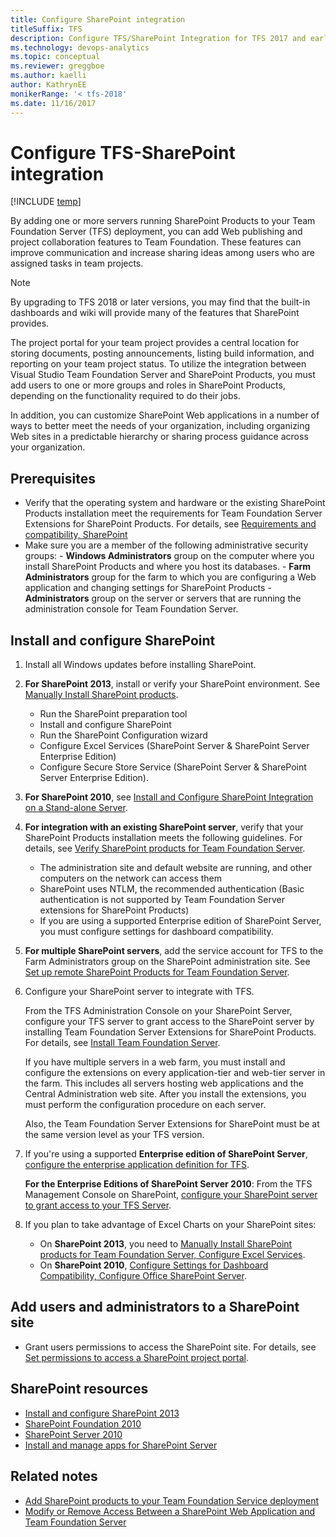 ```yaml
---
title: Configure SharePoint integration 
titleSuffix: TFS
description: Configure TFS/SharePoint Integration for TFS 2017 and earlier versions
ms.technology: devops-analytics
ms.topic: conceptual 
ms.reviewer: greggboe
ms.author: kaelli
author: KathrynEE
monikerRange: '< tfs-2018'
ms.date: 11/16/2017
---
```


# Configure TFS-SharePoint integration

[!INCLUDE [temp](./includes/about-sharepoint-deprecation.md)]

By adding one or more servers running SharePoint Products to your Team Foundation Server (TFS) deployment, you can add Web publishing and project collaboration features to Team Foundation. These features can improve communication and increase sharing ideas among users who are assigned tasks in team projects.

> [!NOTE]
> By upgrading to TFS 2018 or later versions, you may find that the built-in dashboards and wiki will provide many of the features that SharePoint provides.

The project portal for your team project provides a central location for storing documents, posting announcements, listing build information, and reporting on your team project status. To utilize the integration between Visual Studio Team Foundation Server and SharePoint Products, you must add users to one or more groups and roles in SharePoint Products, depending on the functionality required to do their jobs.

In addition, you can customize SharePoint Web applications in a number of ways to better meet the needs of your organization, including organizing Web sites in a predictable hierarchy or sharing process guidance across your organization.

## Prerequisites

* Verify that the operating system and hardware or the existing SharePoint Products installation meet the requirements for Team Foundation Server Extensions for SharePoint Products. For details, see [Requirements and compatibility, SharePoint](/azure/devops/server/requirements?toc=/azure/devops/report/toc.json&bc=/azure/devops/report/breadcrumb/toc.json)
* Make sure you are a member of the following administrative security groups: - **Windows Administrators** group on the computer where you install SharePoint Products and where you host its databases. - **Farm Administrators** group for the farm to which you are configuring a Web application and changing settings for SharePoint Products - **Administrators** group on the server or servers that are running the administration console for Team Foundation Server.

## Install and configure SharePoint

1.  Install all Windows updates before installing SharePoint.

1.  **For SharePoint 2013**, install or verify your SharePoint environment. See [Manually Install SharePoint products](/azure/devops/server/install/sharepoint/install-sharepoint?toc=/azure/devops/report/toc.json&bc=/azure/devops/report/breadcrumb/toc.json).

    * Run the SharePoint preparation tool
    * Install and configure SharePoint
    * Run the SharePoint Configuration wizard
    * Configure Excel Services (SharePoint Server & SharePoint Server Enterprise Edition)
    * Configure Secure Store Service (SharePoint Server & SharePoint Server Enterprise Edition).

1.  **For SharePoint 2010**, see [Install and Configure SharePoint Integration on a Stand-alone Server](<https://technet.microsoft.com/library/bb677368(v=sql.105).aspx>).

1.  **For integration with an existing SharePoint server**, verify that your SharePoint Products installation meets the following guidelines. For details, see [Verify SharePoint products for Team Foundation Server](/azure/devops/server/install/sharepoint/verify-sharepoint).

    * The administration site and default website are running, and other computers on the network can access them
    * SharePoint uses NTLM, the recommended authentication (Basic authentication is not supported by Team Foundation Server extensions for SharePoint Products)
    * If you are using a supported Enterprise edition of SharePoint Server, you must configure settings for dashboard compatibility.

1.  **For multiple SharePoint servers**, add the service account for TFS to the Farm Administrators group on the SharePoint administration site. See [Set up remote SharePoint Products for Team Foundation Server](/azure/devops/server/install/sharepoint/setup-remote-sharepoint?toc=/azure/devops/report/toc.json&bc=/azure/devops/report/breadcrumb/toc.json).

1.  Configure your SharePoint server to integrate with TFS.

    From the TFS Administration Console on your SharePoint Server, configure your TFS server to grant access to the SharePoint server by installing Team Foundation Server Extensions for SharePoint Products. For details, see [Install Team Foundation Server](/azure/devops/server/install/install-2013/install-tfs?toc=/azure/devops/report/toc.json&bc=/azure/devops/report/breadcrumb/toc.json).

    If you have multiple servers in a web farm, you must install and configure the extensions on every application-tier and web-tier server in the farm. This includes all servers hosting web applications and the Central Administration web site. After you install the extensions, you must perform the configuration procedure on each server.

    Also, the Team Foundation Server Extensions for SharePoint must be at the same version level as your TFS version.

1.  If you're using a supported **Enterprise edition of SharePoint Server**, [configure the enterprise application definition for TFS](/azure/devops/server/install/sharepoint/config-enterprise-app-def?toc=/azure/devops/report/toc.json&bc=/azure/devops/report/breadcrumb/toc.json).

    **For the Enterprise Editions of SharePoint Server 2010**: From the TFS Management Console on SharePoint, [configure your SharePoint server to grant access to your TFS Server](/azure/devops/server/admin/config-ent-sharepoint0710-dashboards?toc=/azure/devops/report/toc.json&bc=/azure/devops/report/breadcrumb/toc.json).

1.  If you plan to take advantage of Excel Charts on your SharePoint sites:
    * On **SharePoint 2013**, you need to [Manually Install SharePoint products for Team Foundation Server, Configure Excel Services](/azure/devops/server/install/sharepoint/install-sharepoint#configure-excel-services-sharepoint-server-only).
    * On **SharePoint 2010**, [Configure Settings for Dashboard Compatibility, Configure Office SharePoint Server](https://msdn.microsoft.com/library/ee462863%28v=vs.100%29.aspx).

## Add users and administrators to a SharePoint site

* Grant users permissions to access the SharePoint site. For details, see [Set permissions to access a SharePoint project portal](../../organizations/security/set-sharepoint-permissions.md?toc=/azure/devops/report/toc.json&bc=/azure/devops/report/breadcrumb/toc.json).

<!---

I RECOMMEND WE REMOVE THIS SECTION AS IT POINTS TO 2010 CONTENT.

This link - https://go.microsoft.com/fwlink/?LinkId=185224 - goes to a post that contains links to content that are 7 years old. Not sure how useful that is.


The following topics should be sufficient to help you through the general process of integrating SharePoint Products with TFS, but other resources might help you understand the specific steps that your deployment might require. For the most recent information, see the following forum post on the Microsoft Web site: [SharePoint Integration with Team Foundation Server - Important Information](https://go.microsoft.com/fwlink/?LinkId=185224).



## Archived content


- [Connecting to a Server That Is Running SharePoint Products](https://msdn.microsoft.com/library/ms253085.aspx): Describes the various sites configured by Team Foundation Server on SharePoint Products as well as the default sites within SharePoint Products.
- [Roles in SharePoint Products](https://msdn.microsoft.com/library/ms252445.aspx): Describes the various default roles available in SharePoint Products.
- [Managing SharePoint Sites](https://msdn.microsoft.com/library/ms252503.aspx): Describes various administrative tasks for SharePoint Products, including how to create a SharePoint Web application and site collection for use with Team Foundation Server.
- [Extensions for SharePoint Products](https://msdn.microsoft.com/library/bb552177.aspx): Describes the templates that must be installed for SharePoint Products if it is not installed on the same server that is running the application-tier services for Team Foundation.
- [Add Integration with SharePoint Products to a Deployment of Team Foundation Server](https://msdn.microsoft.com/library/ee462861.aspx): Describes how to add SharePoint Products to a deployment of Team Foundation Server in an environment with full trust and little to no restrictions on permissions granted between the two programs.
- [Interactions Between SharePoint Products and Team Foundation Server](https://msdn.microsoft.com/library/ms253177.aspx): Describes how Team Foundation Server and SharePoint Products interact at a technical and conceptual level, and provides links to more information.
- [Configure Settings for Dashboard Compatibility](https://msdn.microsoft.com/library/ee462863.aspx): Describes how to configure a deployment of Microsoft Office SharePoint Server 2007 to support reports and dashboards in Team Foundation Server.
- [Integrate Team Foundation Server with SharePoint Products Without Administrative Permissions](https://msdn.microsoft.com/library/ee462864.aspx): Describes how to add SharePoint Products to a deployment of Team Foundation Server in an environment that has restricted access or other security requirements and restrictions on what permissions can be granted between the two programs.
- [Upgrading SharePoint Products for Team Foundation Server](https://msdn.microsoft.com/library/bb909691.aspx)Describes the options for upgrading the version of SharePoint Products that supports your deployment of Team Foundation Server.

-->

## SharePoint resources

* [Install and configure SharePoint 2013](https://technet.microsoft.com/library/cc262957.aspx)
* [SharePoint Foundation 2010](<https://technet.microsoft.com/library/cc288070(v=office.14)>)
* [SharePoint Server 2010](<https://technet.microsoft.com/library/cc303422(v=office.14)>)
* [Install and manage apps for SharePoint Server](<https://technet.microsoft.com/library/fp161232(v=office.16).aspx>)

## Related notes

* [Add SharePoint products to your Team Foundation Service deployment](/azure/devops/server/admin/modify-remove-access-sharepoint)
* [Modify or Remove Access Between a SharePoint Web Application and Team Foundation Server](/azure/devops/server/admin/modify-remove-access-sharepoint)
